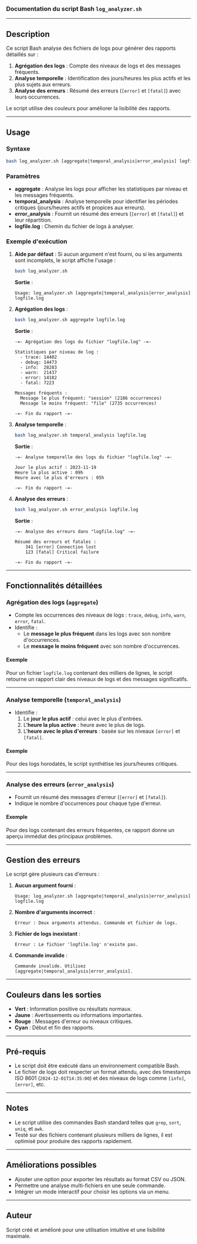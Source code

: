 ### Documentation du script Bash `log_analyzer.sh`

---

## Description
Ce script Bash analyse des fichiers de logs pour générer des rapports détaillés sur :
1. **Agrégation des logs** : Compte des niveaux de logs et des messages fréquents.
2. **Analyse temporelle** : Identification des jours/heures les plus actifs et les plus sujets aux erreurs.
3. **Analyse des erreurs** : Résumé des erreurs (`[error]` et `[fatal]`) avec leurs occurrences.

Le script utilise des couleurs pour améliorer la lisibilité des rapports.

---

## Usage

### Syntaxe
```bash
bash log_analyzer.sh [aggregate|temporal_analysis|error_analysis] logfile.log
```

### Paramètres
- **aggregate** : Analyse les logs pour afficher les statistiques par niveau et les messages fréquents.
- **temporal_analysis** : Analyse temporelle pour identifier les périodes critiques (jours/heures actifs et propices aux erreurs).
- **error_analysis** : Fournit un résumé des erreurs (`[error]` et `[fatal]`) et leur répartition.
- **logfile.log** : Chemin du fichier de logs à analyser.

### Exemple d'exécution

1. **Aide par défaut** :
   Si aucun argument n'est fourni, ou si les arguments sont incomplets, le script affiche l'usage :
   ```bash
   bash log_analyzer.sh
   ```
   **Sortie** :
   ```plaintext
   Usage: log_analyzer.sh [aggregate|temporal_analysis|error_analysis] logfile.log
   ```

2. **Agrégation des logs** :
   ```bash
   bash log_analyzer.sh aggregate logfile.log
   ```
   **Sortie** :
   ```plaintext
   -=- Agrégation des logs du fichier "logfile.log" -=-

   Statistiques par niveau de log :
     - trace: 14402
     - debug: 14473
     - info:  28283
     - warn:  21437
     - error: 14182
     - fatal: 7223

   Messages fréquents :
     Message le plus fréquent: "session" (2186 occurrences)
     Message le moins fréquent: "file" (2735 occurrences)

   -=- Fin du rapport -=-
   ```

3. **Analyse temporelle** :
   ```bash
   bash log_analyzer.sh temporal_analysis logfile.log
   ```
   **Sortie** :
   ```plaintext
   -=- Analyse temporelle des logs du fichier "logfile.log" -=-

   Jour le plus actif : 2023-11-19
   Heure la plus active : 09h
   Heure avec le plus d'erreurs : 05h

   -=- Fin du rapport -=-
   ```

4. **Analyse des erreurs** :
   ```bash
   bash log_analyzer.sh error_analysis logfile.log
   ```
   **Sortie** :
   ```plaintext
   -=- Analyse des erreurs dans "logfile.log" -=-

   Résumé des erreurs et fatales :
       341 [error] Connection lost
       123 [fatal] Critical failure

   -=- Fin du rapport -=-
   ```

---

## Fonctionnalités détaillées

### Agrégation des logs (`aggregate`)
- Compte les occurrences des niveaux de logs : `trace`, `debug`, `info`, `warn`, `error`, `fatal`.
- Identifie :
  - Le **message le plus fréquent** dans les logs avec son nombre d'occurrences.
  - Le **message le moins fréquent** avec son nombre d'occurrences.

#### Exemple
Pour un fichier `logfile.log` contenant des milliers de lignes, le script retourne un rapport clair des niveaux de logs et des messages significatifs.

---

### Analyse temporelle (`temporal_analysis`)
- Identifie :
  1. Le **jour le plus actif** : celui avec le plus d'entrées.
  2. L'**heure la plus active** : heure avec le plus de logs.
  3. L'**heure avec le plus d'erreurs** : basée sur les niveaux `[error]` et `[fatal]`.

#### Exemple
Pour des logs horodatés, le script synthétise les jours/heures critiques.

---

### Analyse des erreurs (`error_analysis`)
- Fournit un résumé des messages d'erreur (`[error]` et `[fatal]`).
- Indique le nombre d'occurrences pour chaque type d'erreur.

#### Exemple
Pour des logs contenant des erreurs fréquentes, ce rapport donne un aperçu immédiat des principaux problèmes.

---

## Gestion des erreurs
Le script gère plusieurs cas d'erreurs :
1. **Aucun argument fourni** :
   ```plaintext
   Usage: log_analyzer.sh [aggregate|temporal_analysis|error_analysis] logfile.log
   ```
2. **Nombre d'arguments incorrect** :
   ```plaintext
   Erreur : Deux arguments attendus. Commande et fichier de logs.
   ```
3. **Fichier de logs inexistant** :
   ```plaintext
   Erreur : Le fichier 'logfile.log' n'existe pas.
   ```
4. **Commande invalide** :
   ```plaintext
   Commande invalide. Utilisez [aggregate|temporal_analysis|error_analysis].
   ```

---

## Couleurs dans les sorties
- **Vert** : Information positive ou résultats normaux.
- **Jaune** : Avertissements ou informations importantes.
- **Rouge** : Messages d'erreur ou niveaux critiques.
- **Cyan** : Début et fin des rapports.

---

## Pré-requis
- Le script doit être exécuté dans un environnement compatible Bash.
- Le fichier de logs doit respecter un format attendu, avec des timestamps ISO 8601 (`2024-12-01T14:35:00`) et des niveaux de logs comme `[info]`, `[error]`, etc.

---

## Notes
- Le script utilise des commandes Bash standard telles que `grep`, `sort`, `uniq`, et `awk`.
- Testé sur des fichiers contenant plusieurs milliers de lignes, il est optimisé pour produire des rapports rapidement.

---

## Améliorations possibles
- Ajouter une option pour exporter les résultats au format CSV ou JSON.
- Permettre une analyse multi-fichiers en une seule commande.
- Intégrer un mode interactif pour choisir les options via un menu.

--- 

## Auteur
Script créé et amélioré pour une utilisation intuitive et une lisibilité maximale.
